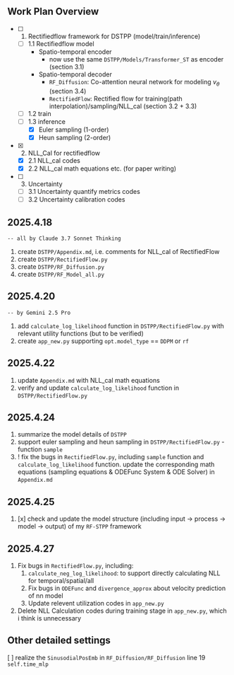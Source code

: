 ## Work Plan Overview
- [ ] 1. Rectifiedflow framework for DSTPP (model/train/inference)
  - [ ] 1.1 Rectifiedflow model
    - Spatio-temporal encoder
      - now use the same `DSTPP/Models/Transformer_ST` as encoder (section 3.1)
    - Spatio-temporal decoder
      - `RF_Diffusion`: Co-attention neural network for modeling $v_\theta$ (section 3.4)
      - `RectifiedFlow`: Rectified flow for training(path interpolation)/sampling/NLL_cal (section 3.2 + 3.3)
  - [ ] 1.2 train
  - [ ] 1.3 inference
    - [x] Euler sampling (1-order)
    - [x] Heun sampling (2-order)
- [x] 2. NLL_Cal for rectifiedflow
  - [x] 2.1 NLL_cal codes
  - [x] 2.2 NLL_cal math equations etc. (for paper writing)
- [ ] 3. Uncertainty 
  - [ ] 3.1 Uncertainty quantify metrics codes
  - [ ] 3.2 Uncertainty calibration codes

## 2025.4.18
    -- all by Claude 3.7 Sonnet Thinking
1. create `DSTPP/Appendix.md`, i.e. comments for NLL_cal of RectifiedFlow
2. create `DSTPP/RectifiedFlow.py`
3. create `DSTPP/RF_Diffusion.py`
4. create `DSTPP/RF_Model_all.py`

## 2025.4.20
    -- by Gemini 2.5 Pro
1. add `calculate_log_likelihood` function in `DSTPP/RectifiedFlow.py` with relevant utility functions (but to be verified)
2. create `app_new.py` supporting `opt.model_type` == `DDPM` or `rf`

## 2025.4.22
1. update `Appendix.md` with NLL_cal math equations
2. verify and update `calculate_log_likelihood` function in `DSTPP/RectifiedFlow.py`

## 2025.4.24
1. summarize the model details of `DSTPP`
2. support euler sampling and heun sampling in `DSTPP/RectifiedFlow.py` - function `sample`
3. ! fix the bugs in `RectifiedFlow.py`, including `sample` function and `calculate_log_likelihood` function. update the corresponding math equations (sampling equations & ODEFunc System & ODE Solver) in `Appendix.md`


## 2025.4.25
1. [x] check and update the model structure (including input -> process -> model -> output) of my `RF-STPP` framework

## 2025.4.27
1. Fix bugs in `RectifiedFlow.py`, including:
   1. `calculate_neg_log_likelihood`: to support directly calculating NLL for temporal/spatial/all
   2. Fix bugs in `ODEFunc` and `divergence_approx` about velocity prediction of nn model
   3. Update relevent utilization codes in `app_new.py`
2. Delete NLL Calculation codes during training stage in `app_new.py`, which i think is unnecessary

## Other detailed settings
[ ] realize the `SinusodialPosEmb` in `RF_Diffusion/RF_Diffusion` line 19 `self.time_mlp`